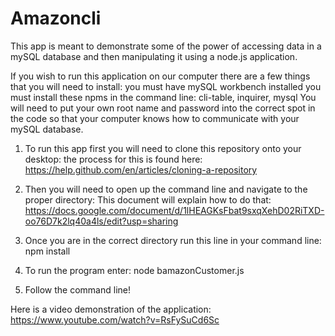 # Amazoncli
This app is meant to demonstrate some of the power of accessing data in a mySQL database and then manipulating it using a node.js application. 

If you wish to run this application on our computer there are a few things that you will need to install:
    you must have mySQL workbench installed
    you must install these npms in the command line: cli-table, inquirer, mysql
    You will need to put your own root name and password into the correct spot in the code so that your computer knows how to communicate       with your mySQL database. 

1. To run this app first you will need to clone this repository onto your desktop: the process for this is found here:
    https://help.github.com/en/articles/cloning-a-repository


2. Then you will need to open up the command line and navigate to the proper directory: This 
    document will explain how to do that: https://docs.google.com/document/d/1lHEAGKsFbat9sxqXehD02RiTXD-oo76D7k2lq40a4ls/edit?usp=sharing

3. Once you are in the correct directory run this line in your command line: npm install

4. To run the program enter: node bamazonCustomer.js

5. Follow the command line!

Here is a video demonstration of the application: 
https://www.youtube.com/watch?v=RsFySuCd6Sc
